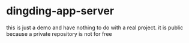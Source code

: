 # dingding-app-server
this is just a demo and have nothing to do with a real project. it is public because a private repository is not for free
